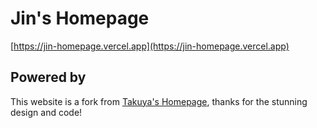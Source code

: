 # Jin's Homepage
[https://jin-homepage.vercel.app](https://jin-homepage.vercel.app)

## Powered by
This website is a fork from [Takuya's Homepage](https://github.com/craftzdog/craftzdog-homepage),
thanks for the stunning design and code!
